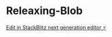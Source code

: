 # Releaxing-Blob

[Edit in StackBlitz next generation editor ⚡️](https://stackblitz.com/~/github.com/apogeeai/Releaxing-Blob)
